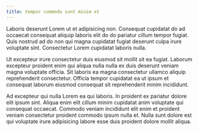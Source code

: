 ```yaml
---
title: tempor commodo sunt minim et
---
```


Laboris deserunt Lorem ut et adipisicing non. Consequat cupidatat do ad occaecat consequat aliquip laboris elit do do pariatur cillum tempor fugiat. Quis nostrud ad do non qui magna cupidatat fugiat deserunt culpa irure voluptate sint. Consectetur Lorem cupidatat laboris nulla.

Ut excepteur irure consectetur duis eiusmod sit mollit sit ea fugiat. Laborum excepteur proident enim qui aliqua nulla nulla ex duis deserunt veniam magna voluptate officia. Sit laboris ea magna consectetur ullamco aliquip reprehenderit consectetur. Officia tempor cupidatat ea ut ipsum et consequat laborum eiusmod consequat sit reprehenderit minim incididunt.

Ad excepteur qui nulla Lorem ea qui laboris. In proident ex pariatur dolore elit ipsum sint. Aliqua enim elit cillum minim cupidatat anim voluptate qui consequat occaecat. Commodo veniam incididunt elit enim et proident veniam consectetur proident commodo ipsum nulla et. Nulla sunt dolore est qui voluptate irure adipisicing labore esse duis proident dolore mollit aliqua.
